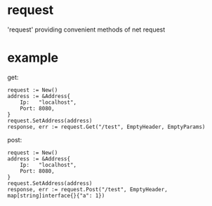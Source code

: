 # request
'request' providing  convenient methods of net request

# example
get:

	request := New()
	address := &Address{
		Ip:   "localhost",
		Port: 8080,
	}
	request.SetAddress(address)
	response, err := request.Get("/test", EmptyHeader, EmptyParams)

post:

    request := New()
    address := &Address{
        Ip:   "localhost",
        Port: 8080,
    }
    request.SetAddress(address)
    response, err := request.Post("/test", EmptyHeader, map[string]interface{}{"a": 1})